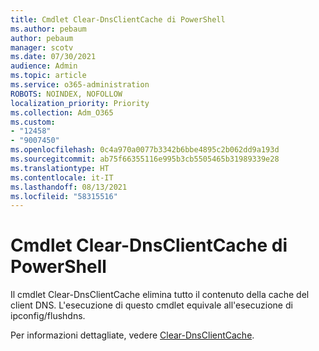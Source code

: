 ```yaml
---
title: Cmdlet Clear-DnsClientCache di PowerShell
ms.author: pebaum
author: pebaum
manager: scotv
ms.date: 07/30/2021
audience: Admin
ms.topic: article
ms.service: o365-administration
ROBOTS: NOINDEX, NOFOLLOW
localization_priority: Priority
ms.collection: Adm_O365
ms.custom:
- "12458"
- "9007450"
ms.openlocfilehash: 0c4a970a0077b3342b6bbe4895c2b062dd9a193d
ms.sourcegitcommit: ab75f66355116e995b3cb5505465b31989339e28
ms.translationtype: HT
ms.contentlocale: it-IT
ms.lasthandoff: 08/13/2021
ms.locfileid: "58315516"
---
```

# <a name="powershell-clear-dnsclientcache-cmdlet"></a>Cmdlet Clear-DnsClientCache di PowerShell

Il cmdlet Clear-DnsClientCache elimina tutto il contenuto della cache del client DNS. L'esecuzione di questo cmdlet equivale all'esecuzione di ipconfig/flushdns.

Per informazioni dettagliate, vedere [Clear-DnsClientCache](https://docs.microsoft.com/powershell/module/dnsclient/clear-dnsclientcache?view=windowsserver2019-ps).